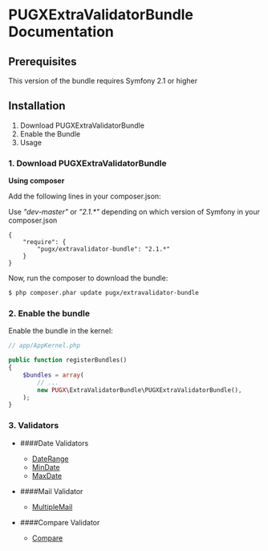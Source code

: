 PUGXExtraValidatorBundle Documentation
=====================================

## Prerequisites

This version of the bundle requires Symfony 2.1 or higher

## Installation

1. Download PUGXExtraValidatorBundle
2. Enable the Bundle
3. Usage

### 1. Download PUGXExtraValidatorBundle

**Using composer**

Add the following lines in your composer.json:

Use _"dev-master"_ or _"2.1.*"_ depending on which version of Symfony in your composer.json 
```
{
    "require": {
        "pugx/extravalidator-bundle": "2.1.*"
    }
}

```

Now, run the composer to download the bundle:

``` bash
$ php composer.phar update pugx/extravalidator-bundle
```

### 2. Enable the bundle

Enable the bundle in the kernel:

``` php
// app/AppKernel.php

public function registerBundles()
{
    $bundles = array(
        // ...
        new PUGX\ExtraValidatorBundle\PUGXExtraValidatorBundle(),
    );
}
```

### 3. Validators


* ####Date Validators

	* [DateRange](dateRange.md)
	* [MinDate](minDate.md)
	* [MaxDate](maxDate.md)

* ####Mail Validator
	* [MultipleMail](multipleMail.md)

* ####Compare Validator
	* [Compare](compare.md)

